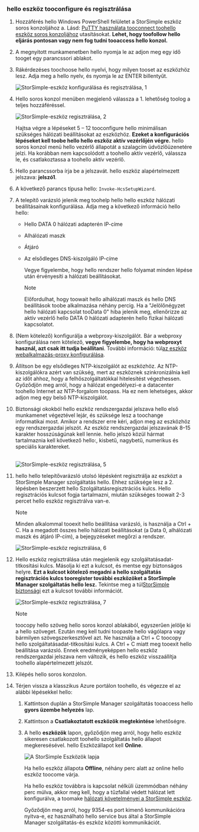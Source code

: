 <!--author=alkohli last changed: 02/22/2016-->


### <a name="tooconfigure-and-register-hello-device"></a>hello eszköz tooconfigure és regisztrálása
1. Hozzáférés hello Windows PowerShell felületet a StorSimple eszköz soros konzoljához a. Lásd: [PuTTY használata tooconnect toohello eszköz soros konzoljához](#use-putty-to-connect-to-the-device-serial-console) utasításokat. **Lehet, hogy toofollow hello eljárás pontosan vagy nem fog tudni tooaccess hello konzol.**
2. A megnyitott munkamenetben hello nyomja le az adjon meg egy idő tooget egy parancssori ablakot. 
3. Rákérdezéses toochoose hello nyelvi, hogy milyen tooset az eszközhöz lesz. Adja meg a hello nyelv, és nyomja le az ENTER billentyűt. 
   
    ![StorSimple-eszköz konfigurálása és regisztrálása, 1](./media/storsimple-configure-and-register-device-u1/HCS_RegisterYourDevice1-U1-include.png)
4. Hello soros konzol menüben megjelenő válassza a 1. lehetőség toolog a teljes hozzáféréssel. 
   
    ![StorSimple-eszköz regisztrálása, 2](./media/storsimple-configure-and-register-device-u1/HCS_RegisterYourDevice2_U1-include.png)
   
     Hajtsa végre a lépéseket 5 – 12 tooconfigure hello minimálisan szükséges hálózati beállításokat az eszközhöz. **Ezeket a konfigurációs lépéseket kell toobe hello hello eszköz aktív vezérlőjén végre.** hello soros konzol menü hello vezérlő állapotát a szalagcím üdvözlőüzenetére jelzi. Ha korábban nem kapcsolódott a toohello aktív vezérlő, válassza le, és csatlakoztassa a toohello aktív vezérlő.
5. Hello parancssorba írja be a jelszavát. hello eszköz alapértelmezett jelszava: **jelszó1**.
6. A következő parancs típusa hello: `Invoke-HcsSetupWizard`. 
7. A telepítő varázsló jelenik meg toohelp hello hello eszköz hálózati beállításainak konfigurálása. Adja meg a következő információ hello hello: 
   
   * Hello DATA 0 hálózati adapterén IP-címe
   * Alhálózati maszk
   * Átjáró
   * Az elsődleges DNS-kiszolgáló IP-címe
     
        Vegye figyelembe, hogy hello rendszer hello folyamat minden lépése után érvényesíti a hálózati beállításokat.
     
     > [!NOTE]
     > Előfordulhat, hogy toowait hello alhálózati maszk és hello DNS beállítások toobe alkalmazása néhány percig. Ha a "Jelölőnégyzet hello hálózati kapcsolat tooData 0" hiba jelenik meg, ellenőrizze az aktív vezérlő hello DATA 0 hálózati adapterén hello fizikai hálózati kapcsolatot.
     > 
     > 
8. (Nem kötelező) konfigurálja a webproxy-kiszolgálót. Bár a webproxy konfigurálása nem kötelező, **vegye figyelembe, hogy ha webproxyt használ, azt csak itt tudja beállítani**. További információ: túl[az eszköz webalkalmazás-proxy konfigurálása](../articles/storsimple/storsimple-configure-web-proxy.md).
9. Állítson be egy elsődleges NTP-kiszolgálót az eszközhöz. Az NTP-kiszolgálókra azért van szükség, mert az eszköznek szinkronizálnia kell az időt ahhoz, hogy a felhőszolgáltatókkal hitelesítést végezhessen. Győződjön meg arról, hogy a hálózat engedélyezi-e a datacenter toohello Internet az NTP-forgalom toopass. Ha ez nem lehetséges, akkor adjon meg egy belső NTP-kiszolgálót. 
10. Biztonsági okokból hello eszköz rendszergazdai jelszava hello első munkamenet végeztével lejár, és szüksége lesz a toochange informatikai most. Amikor a rendszer erre kéri, adjon meg az eszközhöz egy rendszergazdai jelszót. Az eszköz rendszergazdai jelszavának 8–15 karakter hosszúságúnak kell lennie. hello jelszó közül hármat tartalmaznia kell következő hello:, kisbetű, nagybetű, numerikus és speciális karaktereket.
    
    <br/>![StorSimple-eszköz regisztrálása, 5](./media/storsimple-configure-and-register-device-u1/HCS_RegisterYourDevice5_U1-include.png)
11. hello hello telepítővarázsló utolsó lépésként regisztrálja az eszközt a StorSimple Manager szolgáltatás hello. Ehhez szüksége lesz a 2. lépésben beszerzett hello Szolgáltatásregisztrációs kulcs. Hello regisztrációs kulcsot fogja tartalmazni, miután szükséges toowait 2-3 percet hello eszköz regisztrálva van-e.
    
    > [!NOTE]
    > Minden alkalommal tooexit hello beállítása varázsló, is használja a Ctrl + C. Ha a megadott összes hello hálózati beállításokat (a Data 0, alhálózati maszk és átjáró IP-cím), a bejegyzéseket megőrzi a rendszer.
    > 
    > 
    
    ![StorSimple-eszköz regisztrálása, 6](./media/storsimple-configure-and-register-device-u1/HCS_RegisterYourDevice6_U1-include.png)
12. Hello eszköz regisztrálása után megjelenik egy szolgáltatásadat-titkosítási kulcs. Másolja ki ezt a kulcsot, és mentse egy biztonságos helyre. **Ezt a kulcsot kötelező megadni a hello szolgáltatás regisztrációs kulcs tooregister további eszközöket a StorSimple Manager szolgáltatás hello lesz.** Tekintse meg a túl[StorSimple biztonsági](../articles/storsimple/storsimple-security.md) ezt a kulcsot további információt.
    
    ![StorSimple-eszköz regisztrálása, 7](./media/storsimple-configure-and-register-device-u1/HCS_RegisterYourDevice7_U1-include.png)    
    
    > [!NOTE]
    > toocopy hello szöveg hello soros konzol ablakából, egyszerűen jelölje ki a hello szöveget. Ezután meg kell tudni toopaste hello vágólapra vagy bármilyen szövegszerkesztővel azt. Ne használja a Ctrl + C toocopy hello szolgáltatásadat-titkosítási kulcs. A Ctrl + C miatt meg tooexit hello beállítása varázsló. Ennek eredményeképpen hello eszköz rendszergazdai jelszava nem változik, és hello eszköz visszaállítja toohello alapértelmezett jelszót.
    > 
    > 
13. Kilépés hello soros konzolon.
14. Térjen vissza a klasszikus Azure portálon toohello, és végezze el az alábbi lépésekkel hello:
    
    1. Kattintson duplán a StorSimple Manager szolgáltatás tooaccess hello **gyors üzembe helyezés** lap.
    2. Kattintson a **Csatlakoztatott eszközök megtekintése** lehetőségre.
    3. A hello **eszközök** lapon, győződjön meg arról, hogy hello eszköz sikeresen csatlakozott toohello szolgáltatás hello állapot megkeresésével. hello Eszközállapot kell **Online**.
       
        ![A StorSimple Eszközök lapja](./media/storsimple-configure-and-register-device-u1/HCS_DevicesPageM_U1-include.png) 
       
        Ha hello eszköz állapota **Offline**, néhány perc alatt az online hello eszköz toocome várja. 
       
        Ha hello eszköz továbbra is kapcsolat nélküli üzemmódban néhány perc múlva, akkor meg kell, hogy a tűzfallal védett hálózat lett konfigurálva, a toomake [hálózati követelményei a StorSimple eszköz](../articles/storsimple/storsimple-system-requirements.md). 
       
        Győződjön meg arról, hogy 9354-es port kimenő kommunikációra nyitva-e, ez használható hello service bus által a StorSimple Manager szolgáltatás-és eszköz közötti kommunikációt.

